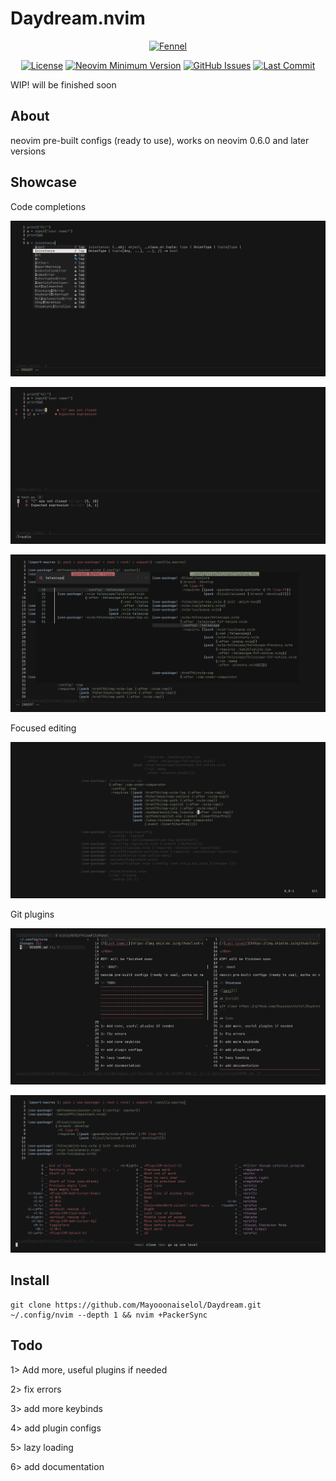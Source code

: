 # Daydream.nvim

<div align="center">

[![Fennel](	https://img.shields.io/badge/Made%20with%20Fennel-2C2D72?style=for-the-badge&logo=lua&logoColor=white)](https://fennel-lang.org)

</div>

<div align="center">

[![License](https://img.shields.io/github/license/shaunsingh/nyoom.nvim?style=flat-square)](https://mit-license.org/)
[![Neovim Minimum Version](https://img.shields.io/badge/Neovim-0.6.1-blueviolet.svg?style=flat-square&logo=Neovim&logoColor=white)](https://github.com/neovim/neovim)
[![GitHub Issues](https://img.shields.io/github/issues/Mayooonaiselol/Daydream.nvim.svg?style=flat-square&label=Issues&color=efb645)](https://github.com/Mayooonaiselol/Daydream.nvim/issues)
[![Last Commit](https://img.shields.io/github/last-commit/Mayooonaiselol/Daydream.nvim.svg?style=flat-square&label=Last%20Commit&color=58eb34)](https://github.com/Mayooonaiselol/Daydream.nvim/pulse)

</div>

WIP! will be finished soon

## About

neovim pre-built configs (ready to use), works on neovim 0.6.0 and later versions

## Showcase

Code completions

![img1](Screenshots/1645553362_grim.png)

![img2](Screenshots/1645553466_grim.png)

![img3](Screenshots/1645553551_grim.png)

Focused editing

![img4](Screenshots/1645553627_grim.png)

Git plugins

![img5](Screenshots/1645553678_grim.png)

![img6](Screenshots/1645553737_grim.png)

## Install
```
git clone https://github.com/Mayooonaiselol/Daydream.git ~/.config/nvim --depth 1 && nvim +PackerSync
```

## Todo

1> Add more, useful plugins if needed

2> fix errors

3> add more keybinds

4> add plugin configs

5> lazy loading

6> add documentation

